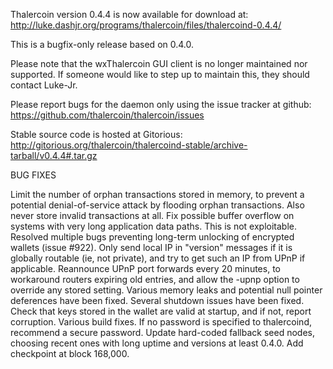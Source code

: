 Thalercoin version 0.4.4 is now available for download at:
http://luke.dashjr.org/programs/thalercoin/files/thalercoind-0.4.4/

This is a bugfix-only release based on 0.4.0.

Please note that the wxThalercoin GUI client is no longer maintained nor supported. If someone would like to step up to maintain this, they should contact Luke-Jr.

Please report bugs for the daemon only using the issue tracker at github:
https://github.com/thalercoin/thalercoin/issues

Stable source code is hosted at Gitorious:
http://gitorious.org/thalercoin/thalercoind-stable/archive-tarball/v0.4.4#.tar.gz

BUG FIXES

Limit the number of orphan transactions stored in memory, to prevent a potential denial-of-service attack by flooding orphan transactions. Also never store invalid transactions at all.
Fix possible buffer overflow on systems with very long application data paths. This is not exploitable.
Resolved multiple bugs preventing long-term unlocking of encrypted wallets (issue #922).
Only send local IP in "version" messages if it is globally routable (ie, not private), and try to get such an IP from UPnP if applicable.
Reannounce UPnP port forwards every 20 minutes, to workaround routers expiring old entries, and allow the -upnp option to override any stored setting.
Various memory leaks and potential null pointer deferences have been
fixed.
Several shutdown issues have been fixed.
Check that keys stored in the wallet are valid at startup, and if not,
report corruption.
Various build fixes.
If no password is specified to thalercoind, recommend a secure password.
Update hard-coded fallback seed nodes, choosing recent ones with long uptime and versions at least 0.4.0.
Add checkpoint at block 168,000.

